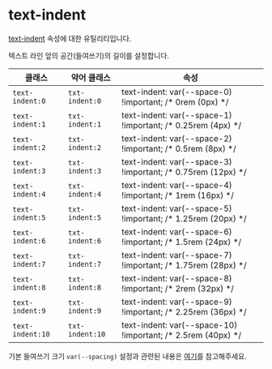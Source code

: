 # text-indent

[text-indent](https://developer.mozilla.org/en-US/docs/Web/CSS/text-indent) 속성에 대한 유틸리티입니다.

텍스트 라인 앞의 공간(들여쓰기)의 길이를 설정합니다.

<table>
  <thead>
    <tr>
      <th scope="col">클래스</th>
      <th scope="col">약어 클래스</th>
      <th scope="col">속성</th>
    </tr>
  </thead>
  <tbody>
  <tr>
  <td><code>text-indent:0</code></td>
  <td><code>txt-indent:0</code></td>
<td><span class="code">text-indent: var(--space-0) !important;</span> <span class="c:weak">/* 0rem (0px) */</span></td>
</tr>

<tr>
  <td><code>text-indent:1</code></td>
  <td><code>txt-indent:1</code></td>
<td><span class="code">text-indent: var(--space-1) !important;</span> <span class="c:weak">/* 0.25rem (4px) */</span></td>
</tr>

<tr>
  <td><code>text-indent:2</code></td>
  <td><code>txt-indent:2</code></td>
<td><span class="code">text-indent: var(--space-2) !important;</span> <span class="c:weak">/* 0.5rem (8px) */</span></td>
</tr>

<tr>
  <td><code>text-indent:3</code></td>
  <td><code>txt-indent:3</code></td>
<td><span class="code">text-indent: var(--space-3) !important;</span> <span class="c:weak">/* 0.75rem (12px) */</span></td>
</tr>

<tr>
  <td><code>text-indent:4</code></td>
  <td><code>txt-indent:4</code></td>
<td><span class="code">text-indent: var(--space-4) !important;</span> <span class="c:weak">/* 1rem (16px) */</span></td>
</tr>

<tr>
  <td><code>text-indent:5</code></td>
  <td><code>txt-indent:5</code></td>
<td><span class="code">text-indent: var(--space-5) !important;</span> <span class="c:weak">/* 1.25rem (20px) */</span></td>
</tr>

<tr>
  <td><code>text-indent:6</code></td>
  <td><code>txt-indent:6</code></td>
<td><span class="code">text-indent: var(--space-6) !important;</span> <span class="c:weak">/* 1.5rem (24px) */</span></td>
</tr>

<tr>
  <td><code>text-indent:7</code></td>
  <td><code>txt-indent:7</code></td>
<td><span class="code">text-indent: var(--space-7) !important;</span> <span class="c:weak">/* 1.75rem (28px) */</span></td>
</tr>

<tr>
  <td><code>text-indent:8</code></td>
  <td><code>txt-indent:8</code></td>
<td><span class="code">text-indent: var(--space-8) !important;</span> <span class="c:weak">/* 2rem (32px) */</span></td>
</tr>

<tr>
  <td><code>text-indent:9</code></td>
  <td><code>txt-indent:9</code></td>
<td><span class="code">text-indent: var(--space-9) !important;</span> <span class="c:weak">/* 2.25rem (36px) */</span></td>
</tr>

<tr>
  <td><code>text-indent:10</code></td>
  <td><code>txt-indent:10</code></td>
<td><span class="code">text-indent: var(--space-10) !important;</span> <span class="c:weak">/* 2.5rem (40px) */</span></td>
</tr>

  </tbody>

</table>

기본 들여쓰기 크기 `var(--spacing)` 설정과 관련된 내용은 [여기](/guide/css-variable-list.html#gap)를 참고해주세요.